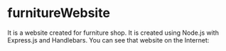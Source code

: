 # furnitureWebsite

It is a website created for furniture shop. It is created using Node.js with Express.js and Handlebars.
You can see that website on the Internet: 
